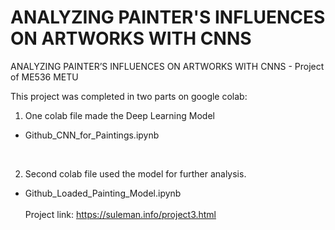 # ANALYZING PAINTER'S INFLUENCES ON ARTWORKS WITH CNNS
ANALYZING PAINTER’S INFLUENCES ON ARTWORKS WITH CNNS - Project of ME536 METU

This project was completed in two parts on google colab:
1. One colab file made the Deep Learning Model 
*   Github_CNN_for_Paintings.ipynb
<br>

2. Second colab file used the model for further analysis.
*   Github_Loaded_Painting_Model.ipynb
<br><br>
Project link: https://suleman.info/project3.html
